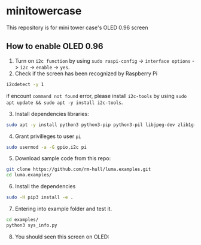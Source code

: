 # minitowercase
This repository is for mini tower case's OLED 0.96 screen 
## How to enable OLED 0.96
1. Turn on `i2c function` by using `sudo raspi-config` -> `interface options` -> `i2c` -> `enable` -> `yes`.
2. Check if the screen has been recognized by Raspberry Pi
```bash
i2cdetect -y 1 
```
if encount `command not found` error, please install `i2c-tools` by using `sudo apt update && sudo apt -y install i2c-tools`. <br>

3. Install dependencies libraries:
```bash
sudo apt -y install python3 python3-pip python3-pil libjpeg-dev zlib1g-dev libfreetype6-dev liblcms2-dev libopenjp2-7 libtiff5
```
4. Grant privilleges to user `pi`
```bash
sudo usermod -a -G gpio,i2c pi
```
5. Download sample code from this repo:
```bash
git clone https://github.com/rm-hull/luma.examples.git
cd luma.examples/
```
6. Install the dependencies
```bash
sudo -H pip3 install -e .
```
7. Entering into example folder and test it.
```bash
cd examples/
python3 sys_info.py
```
8. You should seen this screen on OLED:


